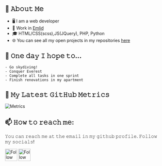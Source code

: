 ## :book: 𝙰𝚋𝚘𝚞𝚝 𝙼𝚎
- 🖥 I am a web developer
- 💼 Work in [Emlid](https://emlid.com/)
- 🎓 HTML/CSS(scss),JS(JQuery), PHP, Python 
- 🌐 You can see all my open projects in my repositories [here](https://github.com/MaxWatson94)

## 🤞 𝙾𝚗𝚎 𝚍𝚊𝚢 𝙸 𝚑𝚘𝚙𝚎 𝚝𝚘...
	- 𝙶𝚘 𝚜𝚔𝚢𝚍𝚒𝚟𝚒𝚗𝚐!
	- Conquer Everest
	- Complete all tasks in one sprint
	- Finish renovations in my apartment

## 🔔 𝙼𝚢 𝙻𝚊𝚝𝚎𝚜𝚝 𝙶𝚒𝚝𝙷𝚞𝚋 𝙼𝚎𝚝𝚛𝚒𝚌𝚜
![Metrics](https://metrics.lecoq.io/MaxWatson94?template=classic&base.indepth=false&base.hireable=false&config.timezone=Europe%2FMoscow)

## 📫 𝙷𝚘𝚠 𝚝𝚘 𝚛𝚎𝚊𝚌𝚑 𝚖𝚎:
𝚈𝚘𝚞 𝚌𝚊𝚗 𝚛𝚎𝚊𝚌𝚑 𝚖𝚎 𝚊𝚝 𝚝𝚑𝚎 𝚎𝚖𝚊𝚒𝚕 𝚒𝚗 𝚖𝚢 𝚐𝚒𝚝𝚑𝚞𝚋 𝚙𝚛𝚘𝚏𝚒𝚕𝚎. 𝙵𝚘𝚕𝚕𝚘𝚠 𝚖𝚢 𝚜𝚘𝚌𝚒𝚊𝚕𝚜!

[<img src="https://upload.wikimedia.org/wikipedia/commons/thumb/8/82/Telegram_logo.svg/1024px-Telegram_logo.svg.png?20220101141644" height="40em" align="center" alt="Follow MaxWatson94 on Telegram" title="Follow MaxWatson94 on Telegram"/>](https://t.me/MaxWatson)
[<img src="https://cdn-icons-png.flaticon.com/512/174/174855.png" height="40em" align="center" alt="Follow MaxWatson94 on Instagram" title="Follow Raymo111 on Instagram"/>](https://instagram.com/MaxWatsonn)
